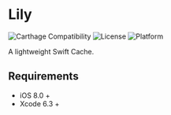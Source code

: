 # Lily

![Carthage Compatibility](https://img.shields.io/badge/Carthage-✔-f2a77e.svg?style=flat)
![License](https://img.shields.io/cocoapods/l/Kingfisher.svg?style=flat)
![Platform](https://img.shields.io/cocoapods/p/Kingfisher.svg?style=flat)

A lightweight Swift Cache.

## Requirements

* iOS 8.0 +
* Xcode 6.3 +